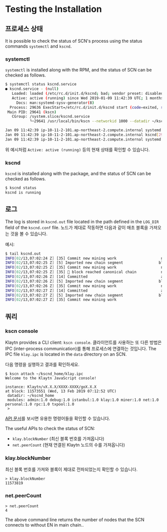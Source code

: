# Testing the Installation

## 프로세스 상태

It is possible to check the status of SCN's process using the status commands `systemctl` and `kscnd`.

### systemctl

`systemctl` is installed along with the RPM, and the status of SCN can be checked as follows.

```bash
$ systemctl status kscnd.service
● kscnd.service - (null)
   Loaded: loaded (/etc/rc.d/init.d/kscnd; bad; vendor preset: disabled)
   Active: active (running) since Wed 2019-01-09 11:42:39 UTC; 1 months 4 days ago
     Docs: man:systemd-sysv-generator(8)
  Process: 29636 ExecStart=/etc/rc.d/init.d/kscnd start (code=exited, status=0/SUCCESS)
 Main PID: 29641 (kscn)
   CGroup: /system.slice/kscnd.service
           └─29641 /usr/local/bin/kscn --networkid 1000 --datadir ~/kscnd_home --port 32323 --srvtype fasthttp --metrics --prometheus --verbosity 3 --txpool.global...

Jan 09 11:42:39 ip-10-11-2-101.ap-northeast-2.compute.internal systemd[1]: Starting (null)...
Jan 09 11:42:39 ip-10-11-2-101.ap-northeast-2.compute.internal kscnd[29636]: Starting kscnd: [  OK  ]
Jan 09 11:42:39 ip-10-11-2-101.ap-northeast-2.compute.internal systemd[1]: Started (null).
```

위 예시처럼 `Active: active (running)` 등의 현재 상태를 확인할 수 있습니다.

### kscnd

`kscnd` is installed along with the package, and the status of SCN can be checked as follows.

```bash
$ kscnd status
kscnd is running
```

## 로그

The log is stored in `kscnd.out` file located in the path defined in the `LOG_DIR` field of the `kscnd.conf` file. 노드가 제대로 작동하면 다음과 같이 매초 블록을 가져오는 것을 볼 수 있습니다.

예시:

```bash
$ tail kscnd.out
INFO[02/13,07:02:24 Z] [35] Commit new mining work                    number=11572924 txs=0 elapsed=488.336µs
INFO[02/13,07:02:25 Z] [5] Imported new chain segment                blocks=1 txs=0 mgas=0.000     elapsed=1.800ms   mgasps=0.000       number=11572924 hash=f46d09…ffb2dc cache=1.59mB
INFO[02/13,07:02:25 Z] [35] Commit new mining work                    number=11572925 txs=0 elapsed=460.485µs
INFO[02/13,07:02:25 Z] [35] 🔗 block reached canonical chain           number=11572919 hash=01e889…524f02
INFO[02/13,07:02:26 Z] [14] Committed                                 address=0x1d4E05BB72677cB8fa576149c945b57d13F855e4 hash=1fabd3…af66fe number=11572925
INFO[02/13,07:02:26 Z] [5] Imported new chain segment                blocks=1 txs=0 mgas=0.000     elapsed=1.777ms   mgasps=0.000       number=11572925 hash=1fabd3…af66fe cache=1.59mB
INFO[02/13,07:02:26 Z] [35] Commit new mining work                    number=11572926 txs=0 elapsed=458.665µs
INFO[02/13,07:02:27 Z] [14] Committed                                 address=0x1d4E05BB72677cB8fa576149c945b57d13F855e4 hash=60b9aa…94f648 number=11572926
INFO[02/13,07:02:27 Z] [5] Imported new chain segment                blocks=1 txs=0 mgas=0.000     elapsed=1.783ms   mgasps=0.000       number=11572926 hash=60b9aa…94f648 cache=1.59mB
INFO[02/13,07:02:27 Z] [35] Commit new mining work      
```

## 쿼리

### kscn console

Klaytn provides a CLI client: `kscn console`. 클라이언트를 사용하는 또 다른 방법은 IPC \(inter-process communication\)를 통해 프로세스에 연결하는 것입니다. The IPC file `klay.ipc` is located in the `data` directory on an SCN.

다음 명령을 실행하고 결과를 확인하세요.

```text
$ kscn attach ~/kscnd_home/klay.ipc
Welcome to the Klaytn JavaScript console!

instance: Klaytn/vX.X.X/XXXX-XXXX/goX.X.X
at block: 11573551 (Wed, 13 Feb 2019 07:12:52 UTC)
 datadir: ~/kscnd_home
 modules: admin:1.0 debug:1.0 istanbul:1.0 klay:1.0 miner:1.0 net:1.0 personal:1.0 rpc:1.0 txpool:1.0
 >
```

[API 문서]()를 보시면 유용한 명령어들을 확인할 수 있습니다.

The useful APIs to check the status of SCN:

* `klay.blockNumber` \(최신 블록 번호를 가져옵니다\)
* `net.peerCount` \(현재 연결된 Klaytn 노드의 수를 가져옵니다\)

### klay.blockNumber

최신 블록 번호를 가져와 블록이 제대로 전파되었는지 확인할 수 있습니다.

```text
> klay.blockNumber
11573819
```

### net.peerCount

```text
> net.peerCount
4
```

The above command line returns the number of nodes that the SCN connects to without EN in main chain..